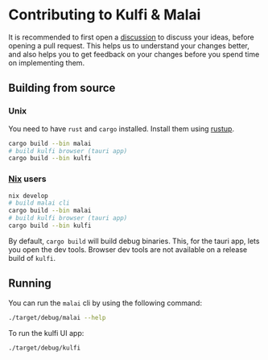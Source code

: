 # Contributing to Kulfi & Malai

It is recommended to first open a [discussion](https://github.com/kulfi-project/kulfi/discussions) to discuss your ideas, before opening a pull request. This helps us to understand your changes better, and also helps you to get feedback on your changes before you spend time on implementing them.

## Building from source

### Unix

You need to have `rust` and `cargo` installed. Install them using [rustup](https://rustup.rs/).

```bash
cargo build --bin malai
# build kulfi browser (tauri app)
cargo build --bin kulfi
```

### [Nix](https://nixos.org/) users

```bash
nix develop
# build malai cli
cargo build --bin malai
# build kulfi browser (tauri app)
cargo build --bin kulfi
```

By default, `cargo build` will build debug binaries. This, for the tauri app, lets you open the dev tools. Browser dev tools are not available on a release build of `kulfi`.

## Running

You can run the `malai` cli by using the following command:

```bash
./target/debug/malai --help
```

To run the kulfi UI app:

```bash
./target/debug/kulfi
```
